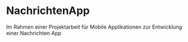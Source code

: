 # NachrichtenApp
Im Rahmen einer Projektarbeit für Mobile Applikationen zur Entwicklung einer Nachrichten App 
